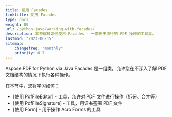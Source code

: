 ```yaml
---
title: 使用 Facades
linktitle: 使用 Facades
type: docs
weight: 80
url: /python-java/working-with-facades/
description: 本节解释如何使用 Facades - 一套用于流行的 PDF 操作的工具集。
lastmod: "2023-06-15"
sitemap:
    changefreq: "monthly"
    priority: 0.7
---
```


Aspose.PDF for Python via Java Facades 是一组类，允许您在不深入了解 PDF 文档结构的情况下执行各种操作。

在本节中，您将学习如何：

- [使用 PdfFileEditor] - 工具，允许对 PDF 文件进行操作（拆分、合并等）
- [使用 PdfFileSignature] - 工具，用证书签署 PDF 文件
- [使用 Form] - 用于操作 Acro Forms 的工具